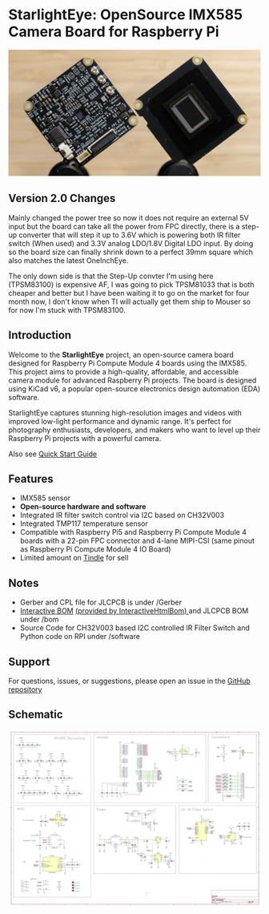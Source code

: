 # StarlightEye: OpenSource IMX585 Camera Board for Raspberry Pi
![](/img/PCBA.jpg)

## Version 2.0 Changes
Mainly changed the power tree so now it does not require an external 5V input but the board can take all the power from FPC directly, there is a step-up converter that will step it up to 3.6V which is powering both IR filter switch (When used) and 3.3V analog LDO/1.8V Digital LDO input. By doing so the board size can finally shrink down to a perfect 39mm square which also matches the latest OneInchEye.  

The only down side is that the Step-Up convter I'm using here (TPSM83100) is expensive AF, I was going to pick TPSM81033 that is both cheaper and better but I have been waiting it to go on the market for four month now, I don't know when TI will actually get them ship to Mouser so for now I'm stuck with TPSM83100.  

## Introduction
Welcome to the **StarlightEye** project, an open-source camera board designed for Raspberry Pi Compute Module 4 boards using the IMX585. This project aims to provide a high-quality, affordable, and accessible camera module for advanced Raspberry Pi projects. The board is designed using KiCad v6, a popular open-source electronics design automation (EDA) software.

StarlightEye captures stunning high-resolution images and videos with improved low-light performance and dynamic range. It's perfect for photography enthusiasts, developers, and makers who want to level up their Raspberry Pi projects with a powerful camera.  
  
Also see [Quick Start Guide](https://github.com/will127534/StarlightEye/wiki/StarlightEye-Quick-Start-Guide)

## Features
* IMX585 sensor
* **Open-source hardware and software**
* Integrated IR filter switch control via I2C based on CH32V003
* Integrated TMP117 temperature sensor
* Compatible with Raspberry Pi5 and Raspberry Pi Compute Module 4 boards with a 22-pin FPC connector and 4-lane MIPI-CSI (same pinout as Raspberry Pi Compute Module 4 IO Board)
* Limited amount on [Tindle](https://www.tindie.com/products/34093/) for sell

## Notes
* Gerber and CPL file for JLCPCB is under /Gerber
* [Interactive BOM](https://htmlpreview.github.io/?https://github.com/will127534/StarlightEye/blob/main/bom/ibom.html) [(provided by InteractiveHtmlBom)
](https://github.com/openscopeproject/InteractiveHtmlBom) and JLCPCB BOM under /bom
* Source Code for CH32V003 based I2C controlled IR Filter Switch and Python code on RPI under /software


## Support
For questions, issues, or suggestions, please open an issue in the [GitHub repository](https://github.com/will127534/StarlightEye/issues)

## Schematic
![](/img/sch.jpg)
